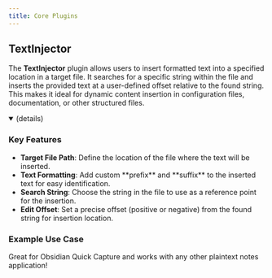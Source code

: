 ```yaml
---
title: Core Plugins
---
```


## TextInjector
The **TextInjector** plugin allows users to insert formatted text into a specified location in a target file. It searches for a specific string within the file and inserts the provided text at a user-defined offset relative to the found string. This makes it ideal for dynamic content insertion in configuration files, documentation, or other structured files.
<details open>
    <summary>(details)</summary>
    <p></p>
    <h3>Key Features</svg></a></h3>
    <ul>
    <li><strong>Target File Path</strong>: Define the location of the file where the text will be inserted.</li>
    <li><strong>Text Formatting</strong>:  Add custom **prefix** and **suffix** to the inserted text for easy identification.</li>
    <li><strong>Search String</strong>: Choose the string in the file to use as a reference point for the insertion.</li>
    <li><strong>Edit Offset</strong>: Set a precise offset (positive or negative) from the found string for insertion location.</li>
    </ul>
    <h3>Example Use Case</svg></a></h3>
    <p>Great for Obsidian Quick Capture and works with any other plaintext notes application!</p>
</details>

